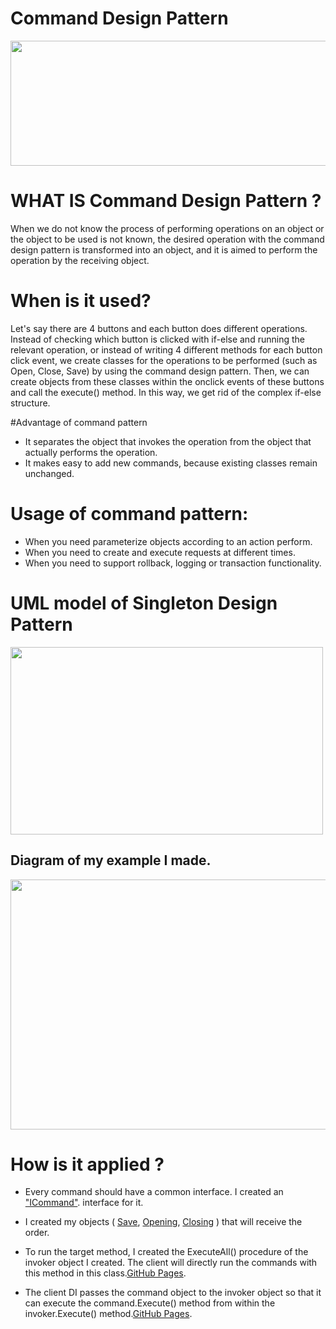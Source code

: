 # Command Design Pattern

<img src="https://encrypted-tbn0.gstatic.com/images?q=tbn:ANd9GcS5Aa6M06Uf8ztRZKN2Rmym_2PdZYkjbx3mMg&usqp=CAU" width="600" height="200">

# WHAT IS Command Design Pattern ?

When we do not know the process of performing operations on an object or the object to be used is not known, the desired operation with the command design pattern is transformed into an object, and it is aimed to perform the operation by the receiving object.

# When is it used?

Let's say there are 4 buttons and each button does different operations. Instead of checking which button is clicked with if-else and running the relevant operation, or instead of writing 4 different methods for each button click event, we create classes for the operations to be performed (such as Open, Close, Save) by using the command design pattern. Then, we can create objects from these classes within the onclick events of these buttons and call the execute() method. In this way, we get rid of the complex if-else structure.

#Advantage of command pattern
- It separates the object that invokes the operation from the object that actually performs the operation.
- It makes easy to add new commands, because existing classes remain unchanged.
# Usage of command pattern:


- When you need parameterize objects according to an action perform.
- When you need to create and execute requests at different times.
- When you need to support rollback, logging or transaction functionality.

# UML model of Singleton Design Pattern

<img src="https://www.codeproject.com/KB/architecture/commandpatterndemo/2.jpg" width="500" height="300">

## Diagram of my example I made.

<img src="https://user-images.githubusercontent.com/96787308/158271029-8c031767-e46d-4d99-93ef-5be568cc3861.png" width="600" height="400">


# How is it applied ?

- Every command should have a common interface. I created an ["ICommand"](https://github.com/oguzhanKomcu/Design_Patterns/blob/master/Behavioral_Patterns/Command_Design_Pattern/ICommand.cs). interface for it.

- I created my objects ( [Save](https://github.com/oguzhanKomcu/Design_Patterns/blob/master/Creational_Patterns/Builder_Pattern/Builder/TelephoneBuilder.cs), [Opening](https://github.com/oguzhanKomcu/Design_Patterns/blob/master/Creational_Patterns/Builder_Pattern/Builder/TelephoneBuilder.cs), [Closing](https://github.com/oguzhanKomcu/Design_Patterns/blob/master/Creational_Patterns/Builder_Pattern/Builder/TelephoneBuilder.cs) ) that will receive the order.
 
- To run the target method, I created the ExecuteAll() procedure of the invoker object I created. The client will directly run the commands with this method in this class.[GitHub Pages](https://github.com/oguzhanKomcu/Design_Patterns/blob/master/Behavioral_Patterns/Command_Design_Pattern/InvokerFileOperations.cs).

- The client DI passes the command object to the invoker object so that it can execute the command.Execute() method from within the invoker.Execute() method.[GitHub Pages](https://github.com/oguzhanKomcu/Design_Patterns/blob/master/Behavioral_Patterns/Command_Design_Pattern/Program.cs).


